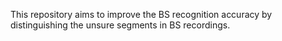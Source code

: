 This repository aims to improve the BS recognition accuracy by distinguishing the unsure segments in BS recordings.

